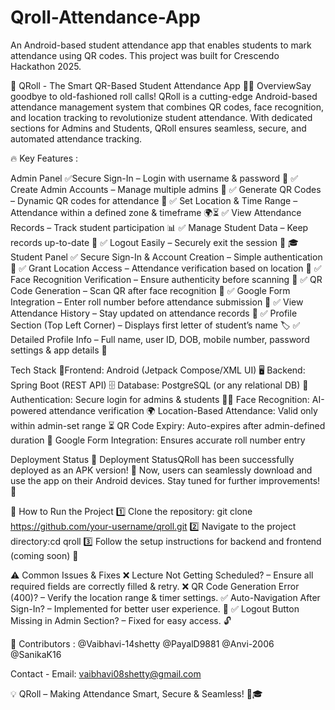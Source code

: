 # Qroll-Attendance-App
An Android-based student attendance app that enables students to mark attendance using QR codes. This project was built for Crescendo Hackathon 2025.

🎯 QRoll - The Smart QR-Based Student Attendance App 🎯🚀 OverviewSay goodbye to old-fashioned roll calls! QRoll is a cutting-edge Android-based attendance management system that combines QR codes, face recognition, and location tracking to revolutionize student attendance. With dedicated sections for Admins and Students, QRoll ensures seamless, secure, and automated attendance tracking.

🔥 Key Features :

Admin Panel
✅Secure Sign-In – Login with username & password 🔐
✅ Create Admin Accounts – Manage multiple admins 👥
✅ Generate QR Codes – Dynamic QR codes for attendance 🎫
✅ Set Location & Time Range – Attendance within a defined zone & timeframe 🌍⏳
✅ View Attendance Records – Track student participation 📊
✅ Manage Student Data – Keep records up-to-date 📂
✅ Logout Easily – Securely exit the session 🚪
🎓 Student Panel
✅ Secure Sign-In & Account Creation – Simple authentication 🔑
✅ Grant Location Access – Attendance verification based on location 📍
✅ Face Recognition Verification – Ensure authenticity before scanning 🧐
✅ QR Code Generation – Scan QR after face recognition 🔄
✅ Google Form Integration – Enter roll number before attendance submission 📝
✅ View Attendance History – Stay updated on attendance records 📅
✅ Profile Section (Top Left Corner) – Displays first letter of student’s name 🏷️
✅ Detailed Profile Info – Full name, user ID, DOB, mobile number, password settings & app details 📜

 Tech Stack
📱Frontend: Android (Jetpack Compose/XML UI)
🖥️ Backend: Spring Boot (REST API)
🗄️ Database: PostgreSQL (or any relational DB)
🔐 Authentication: Secure login for admins & students
🧑‍💻 Face Recognition: AI-powered attendance verification
🌍 Location-Based Attendance: Valid only within admin-set range
⏳ QR Code Expiry: Auto-expires after admin-defined duration
📝 Google Form Integration: Ensures accurate roll number entry


 Deployment Status
 📲 Deployment StatusQRoll has been successfully deployed as an APK version! 🎉 Now, users can seamlessly download and use the app on their Android devices. Stay tuned for further improvements! 🚀

🏁 How to Run the Project
1️⃣ Clone the repository:
git clone https://github.com/your-username/qroll.git
2️⃣ Navigate to the project directory:cd qroll
3️⃣ Follow the setup instructions for backend and frontend (coming soon) 🚧

⚠️ Common Issues & Fixes
❌ Lecture Not Getting Scheduled? – Ensure all required fields are correctly filled & retry.
❌ QR Code Generation Error (400)? – Verify the location range & timer settings.
✅ Auto-Navigation After Sign-In? – Implemented for better user experience. 🎉
✅ Logout Button Missing in Admin Section? – Fixed for easy access. 🔓

🤝 Contributors :
@Vaibhavi-14shetty
@PayalD9881
@Anvi-2006
@SanikaK16

Contact - Email:
vaibhavi08shetty@gmail.com


💡 QRoll – Making Attendance Smart, Secure & Seamless! 📲🎓

